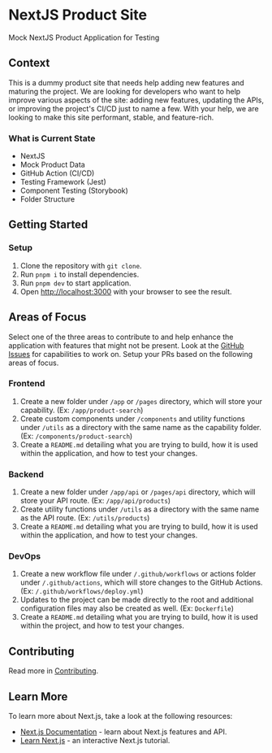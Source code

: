 # NextJS Product Site

Mock NextJS Product Application for Testing

## Context

This is a dummy product site that needs help adding new features and maturing the project. We are looking for developers who want to help improve various aspects of the site: adding new features, updating the APIs, or improving the project's CI/CD just to name a few. With your help, we are looking to make this site performant, stable, and feature-rich.

### What is Current State

- NextJS
- Mock Product Data
- GitHub Action (CI/CD)
- Testing Framework (Jest)
- Component Testing (Storybook)
- Folder Structure

## Getting Started

### Setup

1. Clone the repository with `git clone`.
2. Run `pnpm i` to install dependencies.
3. Run `pnpm dev` to start application.
4. Open [http://localhost:3000](http://localhost:3000) with your browser to see the result.

## Areas of Focus

Select one of the three areas to contribute to and help enhance the application with features that might not be present. Look at the [GitHub Issues](https://github.com/jhanke00/nextjs-product-site/issues) for capabilities to work on. Setup your PRs based on the following areas of focus.

### Frontend

1. Create a new folder under `/app` or `/pages` directory, which will store your capability. (Ex: `/app/product-search`)
2. Create custom components under `/components` and utility functions under `/utils` as a directory with the same name as the capability folder. (Ex: `/components/product-search`)
3. Create a `README.md` detailing what you are trying to build, how it is used within the application, and how to test your changes.

### Backend

1. Create a new folder under `/app/api` or `/pages/api` directory, which will store your API route. (Ex: `/app/api/products`)
2. Create utility functions under `/utils` as a directory with the same name as the API route. (Ex: `/utils/products`)
3. Create a `README.md` detailing what you are trying to build, how it is used within the application, and how to test your changes.

### DevOps

1. Create a new workflow file under `/.github/workflows` or actions folder under `/.github/actions`, which will store changes to the GitHub Actions. (Ex: `/.github/workflows/deploy.yml`)
2. Updates to the project can be made directly to the root and additional configuration files may also be created as well. (Ex: `Dockerfile`)
3. Create a `README.md` detailing what you are trying to build, how it is used within the project, and how to test your changes.

## Contributing

Read more in [Contributing](./CONTRIBUTING.md).

## Learn More

To learn more about Next.js, take a look at the following resources:

- [Next.js Documentation](https://nextjs.org/docs) - learn about Next.js features and API.
- [Learn Next.js](https://nextjs.org/learn) - an interactive Next.js tutorial.
